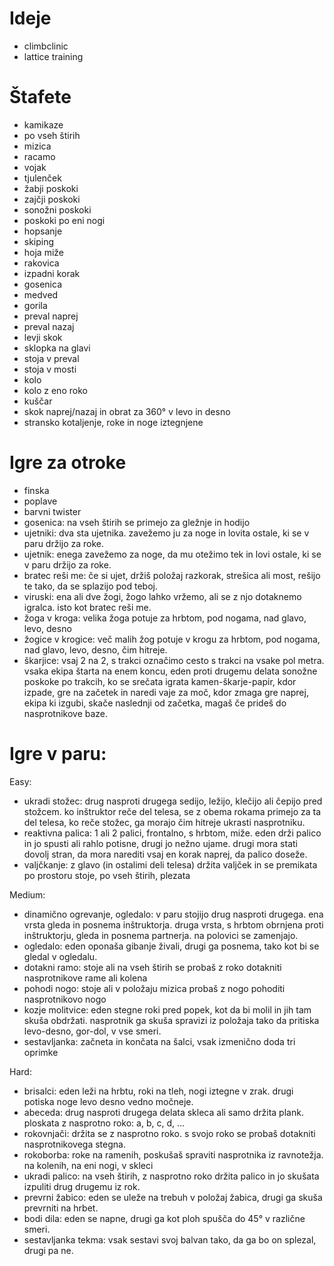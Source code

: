 # Ideje

- climbclinic
- lattice training

# Štafete

- kamikaze
- po vseh štirih
- mizica
- racamo
- vojak
- tjulenček
- žabji poskoki
- zajčji poskoki
- sonožni poskoki
- poskoki po eni nogi
- hopsanje
- skiping
- hoja miže
- rakovica
- izpadni korak
- gosenica
- medved
- gorila
- preval naprej
- preval nazaj
- levji skok
- sklopka na glavi
- stoja v preval
- stoja v mosti
- kolo
- kolo z eno roko
- kuščar
- skok naprej/nazaj in obrat za 360° v levo in desno
- stransko kotaljenje, roke in noge iztegnjene

# Igre za otroke

- finska
- poplave
- barvni twister
- gosenica: na vseh štirih se primejo za gležnje in hodijo
- ujetniki: dva sta ujetnika. zavežemo ju za noge in lovita ostale, ki se v paru držijo za roke.
- ujetnik: enega zavežemo za noge, da mu otežimo tek in lovi ostale, ki se v paru držijo za roke.
- bratec reši me: če si ujet, držiš položaj razkorak, strešica ali most, rešijo te tako, da se splazijo pod teboj.
- viruski: ena ali dve žogi, žogo lahko vržemo, ali se z njo dotaknemo igralca. isto kot bratec reši me.
- žoga v kroga: velika žoga potuje za hrbtom, pod nogama, nad glavo, levo, desno
- žogice v krogice: več malih žog potuje v krogu za hrbtom, pod nogama, nad glavo, levo, desno, čim hitreje.
- škarjice: vsaj 2 na 2, s trakci označimo cesto s trakci na vsake pol metra. vsaka ekipa štarta na enem koncu, eden proti drugemu delata sonožne poskoke po trakcih, ko se srečata igrata kamen-škarje-papir, kdor izpade, gre na začetek in naredi vaje za moč, kdor zmaga gre naprej, ekipa ki izgubi, skače naslednji od začetka, magaš če prideš do nasprotnikove baze.

# Igre v paru:

Easy:

- ukradi stožec: drug nasproti drugega sedijo, ležijo, klečijo ali čepijo pred stožcem. ko inštruktor reče del telesa, se z obema rokama primejo za ta del telesa, ko reče stožec, ga morajo čim hitreje ukrasti nasprotniku.
- reaktivna palica: 1 ali 2 palici, frontalno, s hrbtom, miže. eden drži palico in jo spusti ali rahlo potisne, drugi jo nežno ujame. drugi mora stati dovolj stran, da mora narediti vsaj en korak naprej, da palico doseže.
- valjčkanje: z glavo (in ostalimi deli telesa) držita valjček in se premikata po prostoru stoje, po vseh štirih, plezata

Medium:

- dinamično ogrevanje, ogledalo: v paru stojijo drug nasproti drugega. ena vrsta gleda in posnema inštruktorja. druga vrsta, s hrbtom obrnjena proti inštruktorju, gleda in posnema partnerja. na polovici se zamenjajo.
- ogledalo: eden oponaša gibanje živali, drugi ga posnema, tako kot bi se gledal v ogledalu.
- dotakni ramo: stoje ali na vseh štirih se probaš z roko dotakniti nasprotnikove rame ali kolena
- pohodi nogo: stoje ali v položaju mizica probaš z nogo pohoditi nasprotnikovo nogo
- kozje molitvice: eden stegne roki pred popek, kot da bi molil in jih tam skuša obdržati. nasprotnik ga skuša spravizi iz položaja tako da pritiska levo-desno, gor-dol, v vse smeri.
- sestavljanka: začneta in končata na šalci, vsak izmenično doda tri oprimke

Hard:

- brisalci: eden leži na hrbtu, roki na tleh, nogi iztegne v zrak. drugi potiska noge levo desno vedno močneje.
- abeceda: drug nasproti drugega delata skleca ali samo držita plank. ploskata z nasprotno roko: a, b, c, d, ...
- rokovnjači: držita se z nasprotno roko. s svojo roko se probaš dotakniti nasprotnikovega stegna.
- rokoborba: roke na ramenih, poskušaš spraviti nasprotnika iz ravnotežja. na kolenih, na eni nogi, v skleci
- ukradi palico: na vseh štirih, z nasprotno roko držita palico in jo skušata izpuliti drug drugemu iz rok.
- prevrni žabico: eden se uleže na trebuh v položaj žabica, drugi ga skuša prevrniti na hrbet.
- bodi dila: eden se napne, drugi ga kot ploh spušča do 45° v različne smeri.
- sestavljanka tekma: vsak sestavi svoj balvan tako, da ga bo on splezal, drugi pa ne.
